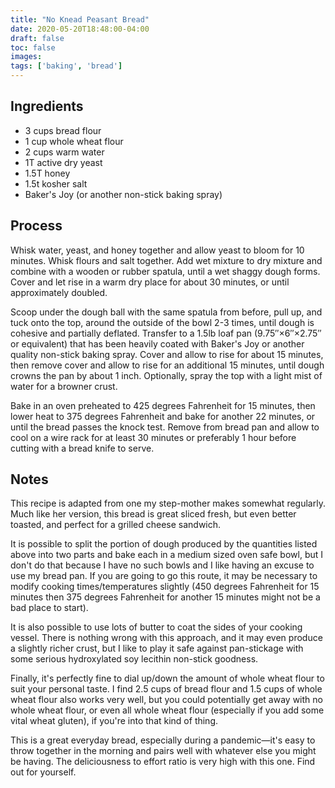 ```yaml
---
title: "No Knead Peasant Bread"
date: 2020-05-20T18:48:00-04:00
draft: false
toc: false
images:
tags: ['baking', 'bread']
---
```


## Ingredients

- 3 cups bread flour
- 1 cup whole wheat flour
- 2 cups warm water
- 1T active dry yeast
- 1.5T honey
- 1.5t kosher salt
- Baker's Joy (or another non-stick baking spray)

## Process

Whisk water, yeast, and honey together and allow yeast to bloom for 10 minutes.
Whisk flours and salt together. Add wet mixture to dry mixture and combine with
a wooden or rubber spatula, until a wet shaggy dough forms. Cover and let rise
in a warm dry place for about 30 minutes, or until approximately doubled.

Scoop under the dough ball with the same spatula from before, pull up, and tuck
onto the top, around the outside of the bowl 2-3 times, until dough is cohesive
and partially deflated. Transfer to a 1.5lb loaf pan
(9.75&Prime;&times;6&Prime;&times;2.75&Prime; or equivalent) that has been
heavily coated with Baker's Joy or another quality non-stick baking spray.
Cover and allow to rise for about 15 minutes, then remove cover and allow to
rise for an additional 15 minutes, until dough crowns the pan by about 1 inch.
Optionally, spray the top with a light mist of water for a browner crust.

Bake in an oven preheated to 425 degrees Fahrenheit for 15 minutes, then lower
heat to 375 degrees Fahrenheit and bake for another 22 minutes, or until the
bread passes the knock test. Remove from bread pan and allow to cool on a wire
rack for at least 30 minutes or preferably 1 hour before cutting with a bread
knife to serve.

## Notes

This recipe is adapted from one my step-mother makes somewhat regularly. Much
like her version, this bread is great sliced fresh, but even better toasted,
and perfect for a grilled cheese sandwich.

It is possible to split the portion of dough produced by the quantities listed
above into two parts and bake each in a medium sized oven safe bowl, but I
don't do that because I have no such bowls and I like having an excuse to use
my bread pan. If you are going to go this route, it may be necessary to modify
cooking times/temperatures slightly (450 degrees Fahrenheit for 15 minutes then
375 degrees Fahrenheit for another 15 minutes might not be a bad place to
start).

It is also possible to use lots of butter to coat the sides of your cooking
vessel. There is nothing wrong with this approach, and it may even produce a
slightly richer crust, but I like to play it safe against pan-stickage with
some serious hydroxylated soy lecithin non-stick goodness.

Finally, it's perfectly fine to dial up/down the amount of whole wheat flour to
suit your personal taste. I find 2.5 cups of bread flour and 1.5 cups of whole
wheat flour also works very well, but you could potentially get away with no
whole wheat flour, or even all whole wheat flour (especially if you add some
vital wheat gluten), if you're into that kind of thing.

This is a great everyday bread, especially during a pandemic&mdash;it's easy to
throw together in the morning and pairs well with whatever else you might be
having. The deliciousness to effort ratio is very high with this one. Find out
for yourself.
